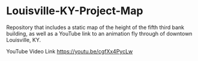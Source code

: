 # Louisville-KY-Project-Map
Repository that includes a static map of the height of the fifth third bank building, as well as a YouTube link to an animation fly through of downtown Louisville, KY.

YouTube Video Link
https://youtu.be/cgfXx4PycLw 
